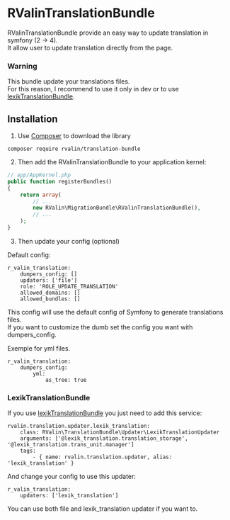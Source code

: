 RValinTranslationBundle
=============

RValinTranslationBundle provide an easy way to update translation in symfony (2 -> 4).  
It allow user to update translation directly from the page.

### Warning

This bundle update your translations files.  
For this reason, I recommend to use it only in dev or to use [lexikTranslationBundle](https://github.com/lexik/LexikTranslationBundle).

Installation
------------

1) Use [Composer](https://getcomposer.org/) to download the library
```
composer require rvalin/translation-bundle
```

2) Then add the RValinTranslationBundle to your application kernel:

```php
// app/AppKernel.php
public function registerBundles()
{
    return array(
        // ...
        new RValin\MigrationBundle\RValinTranslationBundle(),
        // ...
    );
}
```

3) Then update your config (optional)

Default config:
```
r_valin_translation:
    dumpers_config: []
    updaters: ['file']
    role: 'ROLE_UPDATE_TRANSLATION'
    allowed_domains: []
    allowed_bundles: []
```

This config will use the default config of Symfony to generate translations files.  
If you want to customize the dumb set the config you want with dumpers_config.

Exemple for yml files.

```
r_valin_translation:
    dumpers_config:
        yml:
            as_tree: true
```


### LexikTranslationBundle

If you use [lexikTranslationBundle](https://github.com/lexik/LexikTranslationBundle) you just need to add this service:

```
rvalin.translation.updater.lexik_translation:
    class: RValin\TranslationBundle\Updater\LexikTranslationUpdater
    arguments: ['@lexik_translation.translation_storage', '@lexik_translation.trans_unit.manager']
    tags:
        - { name: rvalin.translation.updater, alias: 'lexik_translation' }
```

And change your config to use this updater:

```
r_valin_translation:
    updaters: ['lexik_translation'] 
```

You can use both file and lexik_translation updater if you want to.